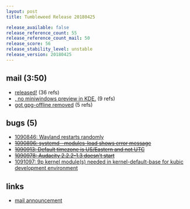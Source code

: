 ```yaml
---
layout: post
title: Tumbleweed Release 20180425

release_available: false
release_reference_count: 55
release_reference_count_mail: 50
release_score: 56
release_stability_level: unstable
release_version: 20180425
---
```


## mail (3:50)

- [released!](https://lists.opensuse.org/opensuse-factory/2018-04/msg00820.html) (36 refs)
- [, no miniwindows preview in KDE.](https://lists.opensuse.org/opensuse-factory/2018-04/msg00878.html) (9 refs)
- [got gpg-offline removed](https://lists.opensuse.org/opensuse-factory/2018-04/msg00826.html) (5 refs)

## bugs (5)

<!--more-->

- [1090846: Wayland restarts randomly](https://bugzilla.opensuse.org/show_bug.cgi?id=1090846)
- ~~[1090896: systemd--modules-load shows error message](https://bugzilla.opensuse.org/show_bug.cgi?id=1090896)~~
- ~~[1090913: Default timezone is US/Eastern and not UTC](https://bugzilla.opensuse.org/show_bug.cgi?id=1090913)~~
- ~~[1090978: Audacity 2.2.2-1.3 doesn't start](https://bugzilla.opensuse.org/show_bug.cgi?id=1090978)~~
- [1091097: 9p kernel module(s) needed in kernel-default-base for kubic development environment](https://bugzilla.opensuse.org/show_bug.cgi?id=1091097)



## links

- [mail announcement](https://lists.opensuse.org/opensuse-factory/2018-04/msg00816.html)
